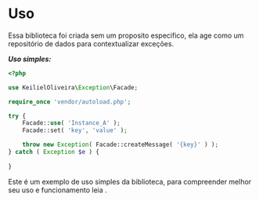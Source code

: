# Uso

Essa biblioteca foi criada sem um proposito especifico, ela age como um repositório de dados para contextualizar exceções.

***Uso simples:***
```php
<?php

use KeilielOliveira\Exception\Facade;

require_once 'vendor/autoload.php';

try {
    Facade::use( 'Instance_A' );
    Facade::set( 'key', 'value' );

    throw new Exception( Facade::createMessage( '{key}' ) );
} catch ( Exception $e ) {
    
}
```

Este é um exemplo de uso simples da biblioteca, para compreender melhor seu uso e funcionamento leia .